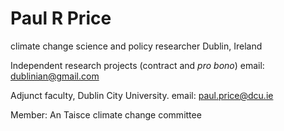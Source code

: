 # Paul R Price
climate change science and policy researcher
Dublin, Ireland

Independent research projects (contract and *pro bono*) email: dublinian@gmail.com

Adjunct faculty, Dublin City University. email: paul.price@dcu.ie

Member: An Taisce climate change committee
